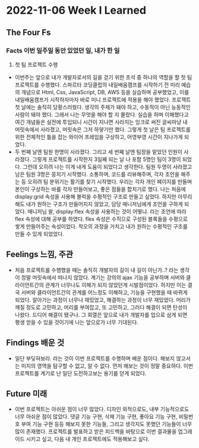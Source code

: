 # 2022-11-06 Week I Learned

## The Four Fs

### Facts 이번 일주일 동안 있었던 일, 내가 한 일
1. 첫 팀 프로젝트 수행
- 이번주는 앞으로 내가 개발자로서의 길을 걷기 위한 초석 중 하나의 역할을 할 첫
  팀 프로젝트를 수행했다. 스파르타 코딩클럽의 내일배움캠프를 시작하기 전 미리 예습의 개념으로
  Html, Css, JavaScript, DB, AWS 등을 실습하며 공부했었고, 이를 내일배움캠프가
  시작하자마자 바로 미니 프로젝트에 적용을 해야 했었다. 프로젝트 첫 날에는 솔직히
  당황스러웠다. 생각의 주체가 돼야 하고, 수동적이 아닌 능동적인 사람이 돼야 했다.
  그래서 나는 무엇을 해야 할 지 몰랐다. 실습을 하며 이해했다고 여긴 개념들은
  실전에 투입되니 시간이 지나면 사라지는 잉크로 써진 글씨마냥 내 머릿속에서 사라졌고,
  머릿속은 그저 하얗기만 했다. 그렇게 첫 날은 팀 프로젝트를 위한 전체적인 틀을 잡는
  와이어 프레임을 구상하고, 어영부영 시간이 지나가게 되었다.
- 두 번째 날엔 팀원 한명이 사라졌다. 그리고 세 번째 날엔 팀장을 맡았던 인원이
  사라졌다. 그렇게 프로젝트를 시작한지 3일째 되는 날 나 포함 5명인 팀이 3명이 되었다.
  그런데 오히려 나는 이게 내게 도움이 되었다고 생각한다. 팀원 두명이 사라졌고 남은 팀원
  3명은 뭉치기 시작했다. 소통하며, 코드를 리뷰해주며, 각자 조언을 해주는 등 오히려
  팀 분위기는 활기를 찾기 시작했다. 우리는 각자 개인 페이지를 만들며 본인이 구상하는 바를
  각자 만들어보고, 좋은 점들을 합치기로 했다. 나는 처음에 display:grid 속성을 사용해
  블럭을 수평적인 구조로 만들고 싶었다. 하지만 아무리 해도 내가 원하는 구조가 만들어지지
  않았고, 담당 매니저님에게 조언을 구하게 되었다. 매니저님 왈, display:flex 속성을
  사용하는 것이 어떻냐. 라는 조언에 따라 flex 속성에 대해 공부를 하였다. flex 속성은
  수직으로 구성된 블록들을 수평으로 쌓게 만들어주는 속성이었다. 착오의 과정을 거치고
  내가 원하는 수평적인 구조를 만들 수 있게 되었었다.

## Feelings 느낌, 주관
- 처음 프로젝트를 수행했을 때는 솔직히 개발자의 길이 내 길이 아닌가..? 라는 생각이
  정말 머릿속에서 떠나지 않았다. 계기는 강의의 ajax 기능을 공부하며 서버와 클라이언트간의
  관계가 너무나도 이해가 되지 않았던게 시발점이었다. 하지만 이는 결국 서버와 클라이언트간의
  관계를 어느정도 이해하고, 기능을 구현했을 때 바뀌게 되었다. 알아가는 과정이 너무나
  재밌었고, 해결하는 과정이 너무 재밌었다. 머리가 깨질 정도로 고민하고, 머리를 부여잡고,
  또 고민하고, 그러다 해결이 되면 탄성이 나왔다. 드디어 해결이 됐구나. 그 희열은
  앞으로 내가 개발자를 업으로 삼게 되면 평생 얻을 수 있을 것이기에 나는 앞으로가
  너무 기대된다.

## Findings 배운 것
- 일단 부딪혀보라. 라는 것이 이번 프로젝트를 수행하며 배운 점이다. 해보지 않고서는
  미지의 영역을 탐구할 수 없고, 알 수 없다. 먼저 해보는 것이 정말 중요하다. 이번
  프로젝트를 계기로 난 일단 도전하고보는 용기를 덛게 되었다.

## Future 미래
- 이번 프로젝트는 아쉬운 점이 너무 많았다. 디자인 외적으로도, 내부 기능적으로도
  너무 아쉬운 점이 많았다. 댓글 기능 구현, 삭제 기능 구현, 좋아요 기능 구현,
  비밀번호 부여 기능 구현 등등 해보지 못한 기능들, 그리고 생각지도 못했던 기능들이
  너무 많이 존재했다. 프로젝트를 발표하고 받은 피드백을 바탕으로 이번 결과물을 업그레이드
  시키고 싶고, 다음 내 개인 프로젝트에도 적용해보고 싶다.